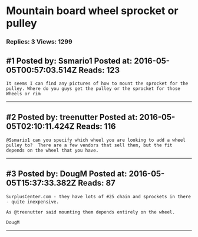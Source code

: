 # Mountain board wheel sprocket or pulley

### Replies: 3 Views: 1299

## \#1 Posted by: Ssmario1 Posted at: 2016-05-05T00:57:03.514Z Reads: 123

```
It seems I can find any pictures of how to mount the sprocket for the pulley. Where do you guys get the pulley or the sprocket for those Wheels or rim
```

---
## \#2 Posted by: treenutter Posted at: 2016-05-05T02:10:11.424Z Reads: 116

```
@Ssmario1 can you specify which wheel you are looking to add a wheel pulley to?  There are a few vendors that sell them, but the fit depends on the wheel that you have.
```

---
## \#3 Posted by: DougM Posted at: 2016-05-05T15:37:33.382Z Reads: 87

```
SurplusCenter.com - they have lots of #25 chain and sprockets in there - quite inexpensive.

As @treenutter said mounting them depends entirely on the wheel.

DougM
```

---
